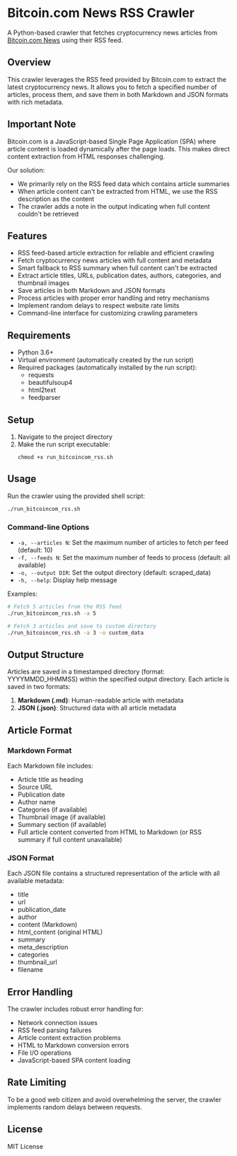 # Bitcoin.com News RSS Crawler

A Python-based crawler that fetches cryptocurrency news articles from [Bitcoin.com News](https://news.bitcoin.com/) using their RSS feed.

## Overview

This crawler leverages the RSS feed provided by Bitcoin.com to extract the latest cryptocurrency news. It allows you to fetch a specified number of articles, process them, and save them in both Markdown and JSON formats with rich metadata.

## Important Note

Bitcoin.com is a JavaScript-based Single Page Application (SPA) where article content is loaded dynamically after the page loads. This makes direct content extraction from HTML responses challenging.

Our solution:
- We primarily rely on the RSS feed data which contains article summaries
- When article content can't be extracted from HTML, we use the RSS description as the content
- The crawler adds a note in the output indicating when full content couldn't be retrieved

## Features

- RSS feed-based article extraction for reliable and efficient crawling
- Fetch cryptocurrency news articles with full content and metadata
- Smart fallback to RSS summary when full content can't be extracted
- Extract article titles, URLs, publication dates, authors, categories, and thumbnail images
- Save articles in both Markdown and JSON formats
- Process articles with proper error handling and retry mechanisms
- Implement random delays to respect website rate limits
- Command-line interface for customizing crawling parameters

## Requirements

- Python 3.6+
- Virtual environment (automatically created by the run script)
- Required packages (automatically installed by the run script):
  - requests
  - beautifulsoup4
  - html2text
  - feedparser

## Setup

1. Navigate to the project directory
2. Make the run script executable:
   ```
   chmod +x run_bitcoincom_rss.sh
   ```

## Usage

Run the crawler using the provided shell script:

```bash
./run_bitcoincom_rss.sh
```

### Command-line Options

- `-a, --articles N`: Set the maximum number of articles to fetch per feed (default: 10)
- `-f, --feeds N`: Set the maximum number of feeds to process (default: all available)
- `-o, --output DIR`: Set the output directory (default: scraped_data)
- `-h, --help`: Display help message

Examples:

```bash
# Fetch 5 articles from the RSS feed
./run_bitcoincom_rss.sh -a 5

# Fetch 3 articles and save to custom directory
./run_bitcoincom_rss.sh -a 3 -o custom_data
```

## Output Structure

Articles are saved in a timestamped directory (format: YYYYMMDD_HHMMSS) within the specified output directory. Each article is saved in two formats:

1. **Markdown (.md)**: Human-readable article with metadata
2. **JSON (.json)**: Structured data with all article metadata

## Article Format

### Markdown Format

Each Markdown file includes:
- Article title as heading
- Source URL
- Publication date
- Author name
- Categories (if available)
- Thumbnail image (if available)
- Summary section (if available)
- Full article content converted from HTML to Markdown (or RSS summary if full content unavailable)

### JSON Format

Each JSON file contains a structured representation of the article with all available metadata:
- title
- url
- publication_date
- author
- content (Markdown)
- html_content (original HTML)
- summary
- meta_description
- categories
- thumbnail_url
- filename

## Error Handling

The crawler includes robust error handling for:
- Network connection issues
- RSS feed parsing failures
- Article content extraction problems
- HTML to Markdown conversion errors
- File I/O operations
- JavaScript-based SPA content loading

## Rate Limiting

To be a good web citizen and avoid overwhelming the server, the crawler implements random delays between requests.

## License

MIT License 
